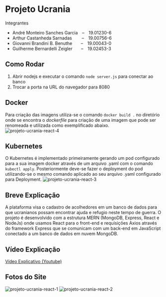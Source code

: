 # Projeto Ucrania
Integrantes
- André Monteiro Sanches Garcia&emsp;–&emsp;19.01230-6
- Arthur Castanheda Sarnadas&emsp;&nbsp;&emsp;–&emsp;19.00756-6
- Giovanni Brandini B. Benuthe&emsp;&emsp;–&emsp;19.00043-0
- Guilherme Bernardelli Zeigler&emsp;&emsp;–&emsp;19.02453-3

## Como Rodar
1. Abrir nodejs e executar o comando `node server.js` para conectar ao banco
2. Trocar a porta na URL do navegador para 8080

## Docker
Para criação das imagens utiliza-se o comando `docker build .` no diretório onde se encontra o _dockerfile_ para criação de uma imagem que pode ser renomeada e utilizada como exemplificado abaixo.
![projeto-ucrania-react-4](https://user-images.githubusercontent.com/79452579/206590250-a6bcb70a-f467-4834-863e-2a103cfbbe68.png)

## Kubernetes
O Kubernetes é implementado primeiramente gerando um pod configurado para a sua imagem docker através de um arquivo .yaml com o comando `kubectl apply`. Posteriormente deve-se fazer o deployment do pod utilizando-se o mesmo comando aplicado ao seu arquivo .yaml configurado para Deployment.
![projeto-ucrania-react-3](https://user-images.githubusercontent.com/79452579/206591006-ddfb0f62-680d-45c7-8444-ee1da6681659.png)

## Breve Explicação
A plataforma visa o cadastro de acolhedores em um banco de dados para que ucranianos possam encontrar ajuda e refugio neste tempo de guerra.
O projeto é desenvolvido com a estrutura MERN (MongoDB, Express, React e NodeJs) onde usamos React para o front-end e requisições Axios através do framework Express que se comunicam com um back-end em JavaScript conectado a um banco de dados em nuvem MongoDB.

## Vídeo Explicação
[Vídeo Explicativo (Youtube)](https://youtu.be/kjI1FGrT8u8)
## Fotos do Site
![projeto-ucrania-react-1](https://user-images.githubusercontent.com/79452579/206589582-8ee5c808-da6f-45b9-8a7e-34a6ea2fc94b.png)
![projeto-ucrania-react-2](https://user-images.githubusercontent.com/79452579/206589587-06c62448-2183-45f7-9476-d4096680e349.png)

